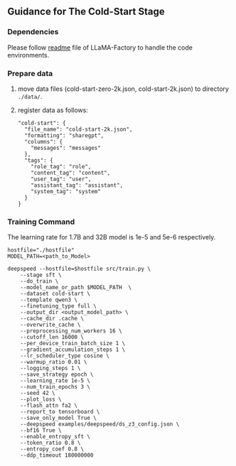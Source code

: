 ## Guidance for The Cold-Start Stage

### Dependencies

Please follow [readme](README_LF.md) file of LLaMA-Factory to handle the code environments.

### Prepare data

1. move data files (cold-start-zero-2k.json, cold-start-2k.json) to directory `./data/`.

2. register data as follows:

    ```
    "cold-start": {
      "file_name": "cold-start-2k.json",
      "formatting": "sharegpt",
      "columns": {
        "messages": "messages"
      },
      "tags": {
        "role_tag": "role",
        "content_tag": "content",
        "user_tag": "user",
        "assistant_tag": "assistant",
        "system_tag": "system"
      }
    }
    ```

### Training Command

The learning rate for 1.7B and 32B model is 1e-5 and 5e-6 respectively. 

```shell
hostfile="./hostfile"
MODEL_PATH=<path_to_Model>

deepspeed --hostfile=$hostfile src/train.py \
    --stage sft \
    --do_train \
    --model_name_or_path $MODEL_PATH  \
    --dataset cold-start \
    --template qwen3 \
    --finetuning_type full \
    --output_dir <output_model_path> \
    --cache_dir .cache \
    --overwrite_cache \
    --preprocessing_num_workers 16 \
    --cutoff_len 16000 \
    --per_device_train_batch_size 1 \
    --gradient_accumulation_steps 1 \
    --lr_scheduler_type cosine \
    --warmup_ratio 0.01 \
    --logging_steps 1 \
    --save_strategy epoch \
    --learning_rate 1e-5 \
    --num_train_epochs 3 \
    --seed 42 \
    --plot_loss \
    --flash_attn fa2 \
    --report_to tensorboard \
    --save_only_model True \
    --deepspeed examples/deepspeed/ds_z3_config.json \
    --bf16 True \
    --enable_entropy_sft \
    --token_ratio 0.8 \
    --entropy_coef 0.8 \
    --ddp_timeout 180000000
```
